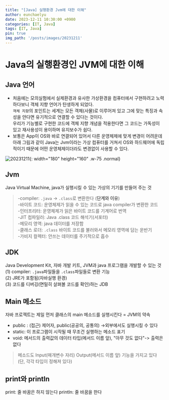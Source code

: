 ```yaml
---
title: "[Java] 실행환경 Jvm에 대한 이해"
author: eunchaelyu
date: 2023-12-11 10:30:00 +0900
categories: [IT, Java]
tags: [IT, Java]
pin: true
img_path: '/posts/images/20231211'
---
```


# Java의 실행환경인 JVM에 대한 이해      
## Java 언어  
- 처음에는 모의실험에서 실제환경과 유사한 가상환경을 컴퓨터에서 구현하려고 노력하다보니 객체 지향 언어가 탄생하게 되었다.    
  ``객체 지향``의 포인트는 세계는 모든 객체(사물)로 이루어져 있고 그에 맞는 특징과 속성을 안다면 유기적으로 연결할 수 있다는 것이다.    
  우리가 기능별로 구현한 코드에 객체 지향 개념을 적용한다면 그 코드는 가독성이 있고 재사용성이 용이하며 유지보수가 쉽다.     
- 보통은 App이 OS와 바로 연결되어 있어서 다른 운영체제에 맞게 변경이 어려운데     
아래 그림과 같이 Java는 Jvm이라는 가상 컴퓨터를 거쳐서 OS와 하드웨어에 독립적이기 때문에 어떤 운영체제이더라도 변경없이 사용할 수 있다.              
    
![20231211](https://github.com/eunchaelyu/eunchaelyu.github.io/assets/119996957/b1458578-d09e-4704-8e49-d8cbd0bb719e){: width="180" height="160" .w-75 .normal}    

## Jvm   
  Java Virtual Machine, java가 실행시킬 수 있는 가상의 기기를 만들어 주는 것          
> -compiler:  ``.java`` -> ``.class``로 변환한다  (**단계와 이유**)        
> -바이트 코드: 운영체제가 읽을 수 있는 코드로 java compiler가 변환한 코드      
> -인터프리터: 운영체제가 읽은 바이트 코드를 기계어로 번역  
> -JIT 컴파일러: Java .class 코드 해석기(서포터)  
> -메모리 영역: java 데이터를 저장함  
> -클래스 로더: ``.class`` 바이트 코드를 불러와서 메모리 영역에 담는 운반기  
> -가비지 컬렉터: 안쓰는 데이터를 주기적으로 흡수


## JDK
  Java Development Kit, 자바 개발 키트, JVM과 java 프로그램을 개발할 수 있는 것      
(1) compiler: ``.java``파일들을 ``.class``파일들로 변환 기능      
(2) JRE가 포함됨(자바실행 환경)      
(3) 코드를 디버깅(면밀히 살펴볼 코드를 확인)하는 JDB    

## Main 메소드  
  자바 프로젝트는 제일 먼저 클래스의 main 메소드를 실행시킨다 = JVM의 약속  

- public : (접근) 제어자, public(공공의, 공통의) ->외부에서도 실행시킬 수 있다        
- static: 이 프로그램이 시작될 때 무조건 실행하는 메소드 표기      
- void: 메서드의 출력값의 데이터 타입(메서드 이름 앞), "아무 것도 없다"-> 출력은 없다      

> 메소드도 Input(매개변수 자리) Output(메서드 이름 앞) 기능을 가지고 있다 (단, 각각 타입이 정해져 있다)      

## print와 println
print: 줄 바꿈은 하지 않는다
println: 줄 바꿈을 한다
